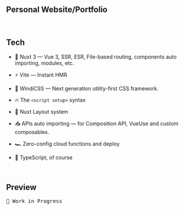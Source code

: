 ## Personal Website/Portfolio

<br>


## Tech

- 💚 Nuxt 3 &mdash; Vue 3, SSR, ESR, File-based routing, components auto importing, modules, etc.

- ⚡️ Vite &mdash; Instant HMR

- 🎨 WindiCSS &mdash; Next generation utility-first CSS framework.

- 🔥 The `<script setup>` syntax

- 📑 Nuxt Layout system

- 📥 APIs auto importing &mdash; for Composition API, VueUse and custom composables.

- 🏎 Zero-config cloud functions and deploy

- 🦾 TypeScript, of course

<br>

## Preview

<pre>
🧪 Work in Progress
</pre>
